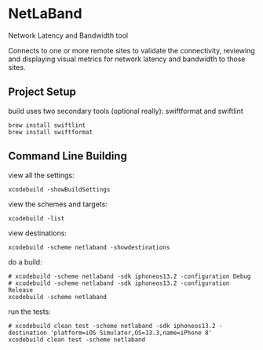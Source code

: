 # NetLaBand

Network Latency and Bandwidth tool

Connects to one or more remote sites to validate the connectivity, reviewing
and displaying visual metrics for network latency and bandwidth to those sites.

## Project Setup

build uses two secondary tools (optional really): swiftformat and swiftlint

    brew install swiftlint
    brew install swiftformat

## Command Line Building

view all the settings:

    xcodebuild -showBuildSettings

view the schemes and targets:

    xcodebuild -list

view destinations:

    xcodebuild -scheme netlaband -showdestinations

do a build:

    # xcodebuild -scheme netlaband -sdk iphoneos13.2 -configuration Debug
    # xcodebuild -scheme netlaband -sdk iphoneos13.2 -configuration Release
    xcodebuild -scheme netlaband

run the tests:

    # xcodebuild clean test -scheme netlaband -sdk iphoneos13.2 -destination 'platform=iOS Simulator,OS=13.3,name=iPhone 8'
    xcodebuild clean test -scheme netlaband

